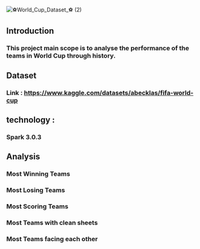 ![⚽World_Cup_Dataset_⚽ (2)](https://user-images.githubusercontent.com/69567496/185922257-d6621c85-2cda-4188-a93d-0d0236a75224.png)

## Introduction
### This project main scope is to analyse the performance of the teams in World Cup through history.




## Dataset 

### Link : https://www.kaggle.com/datasets/abecklas/fifa-world-cup


## technology : 
### Spark 3.0.3


## Analysis
### Most Winning Teams


### Most Losing Teams


### Most Scoring Teams


### Most Teams with clean sheets


### Most Teams facing each other

